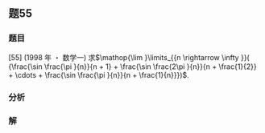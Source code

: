 ## 题55
### 题目
[55] (1998 年 ・ 数学一) 求$\mathop{\lim }\limits_{{n \rightarrow  \infty }}( {\frac{\sin \frac{\pi }{n}}{n + 1} + \frac{\sin \frac{2\pi }{n}}{n + \frac{1}{2}} + \cdots  + \frac{\sin \frac{\pi }{n}}{n + \frac{1}{n}}})$.
### 分析

### 解